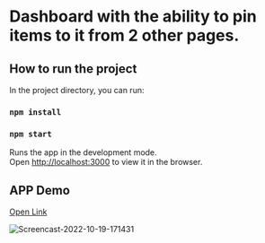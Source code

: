 # Dashboard with the ability to pin items to it from 2 other pages.

## How to run the project

In the project directory, you can run:
### `npm install`
### `npm start`

Runs the app in the development mode.\
Open [http://localhost:3000](http://localhost:3000) to view it in the browser.

## APP Demo
<a href="https://user-images.githubusercontent.com/37867005/196733915-d0afd0d9-629b-4cde-96ed-e774206c4fbf.gif" target="_blank">Open Link</a>

![Screencast-2022-10-19-171431](https://user-images.githubusercontent.com/37867005/196733915-d0afd0d9-629b-4cde-96ed-e774206c4fbf.gif)
